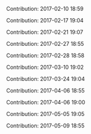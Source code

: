 Contribution: 2017-02-10 18:59

Contribution: 2017-02-17 19:04

Contribution: 2017-02-21 19:07

Contribution: 2017-02-27 18:55

Contribution: 2017-02-28 18:58

Contribution: 2017-03-10 19:02

Contribution: 2017-03-24 19:04

Contribution: 2017-04-06 18:55

Contribution: 2017-04-06 19:00

Contribution: 2017-05-05 19:05

Contribution: 2017-05-09 18:55

